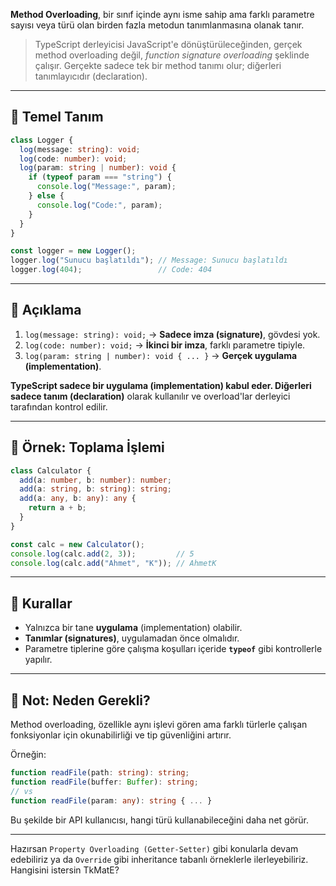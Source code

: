 
**Method Overloading**, bir sınıf içinde aynı isme sahip ama farklı parametre sayısı veya türü olan birden fazla metodun tanımlanmasına olanak tanır.

> TypeScript derleyicisi JavaScript'e dönüştürüleceğinden, gerçek method overloading değil, _function signature overloading_ şeklinde çalışır. Gerçekte sadece tek bir method tanımı olur; diğerleri tanımlayıcıdır (declaration).

---

## 🔧 Temel Tanım

```ts
class Logger {
  log(message: string): void;
  log(code: number): void;
  log(param: string | number): void {
    if (typeof param === "string") {
      console.log("Message:", param);
    } else {
      console.log("Code:", param);
    }
  }
}

const logger = new Logger();
logger.log("Sunucu başlatıldı"); // Message: Sunucu başlatıldı
logger.log(404);                 // Code: 404
```

---

## 🧠 Açıklama

1. `log(message: string): void;` → **Sadece imza (signature)**, gövdesi yok.
2. `log(code: number): void;` → **İkinci bir imza**, farklı parametre tipiyle.
3. `log(param: string | number): void { ... }` → **Gerçek uygulama (implementation)**.

**TypeScript sadece bir uygulama (implementation) kabul eder. Diğerleri sadece tanım (declaration)** olarak kullanılır ve overload'lar derleyici tarafından kontrol edilir.

---

## 🧪 Örnek: Toplama İşlemi

```ts
class Calculator {
  add(a: number, b: number): number;
  add(a: string, b: string): string;
  add(a: any, b: any): any {
    return a + b;
  }
}

const calc = new Calculator();
console.log(calc.add(2, 3));         // 5
console.log(calc.add("Ahmet", "K")); // AhmetK
```

---

## 🚨 Kurallar

- Yalnızca bir tane **uygulama** (implementation) olabilir.
- **Tanımlar (signatures)**, uygulamadan önce olmalıdır.
- Parametre tiplerine göre çalışma koşulları içeride **`typeof`** gibi kontrollerle yapılır.

---

## 📌 Not: Neden Gerekli?

Method overloading, özellikle aynı işlevi gören ama farklı türlerle çalışan fonksiyonlar için okunabilirliği ve tip güvenliğini artırır.

Örneğin:

```ts
function readFile(path: string): string;
function readFile(buffer: Buffer): string;
// vs
function readFile(param: any): string { ... }
```

Bu şekilde bir API kullanıcısı, hangi türü kullanabileceğini daha net görür.

---

Hazırsan `Property Overloading (Getter-Setter)` gibi konularla devam edebiliriz ya da `Override` gibi inheritance tabanlı örneklerle ilerleyebiliriz. Hangisini istersin TkMatE?